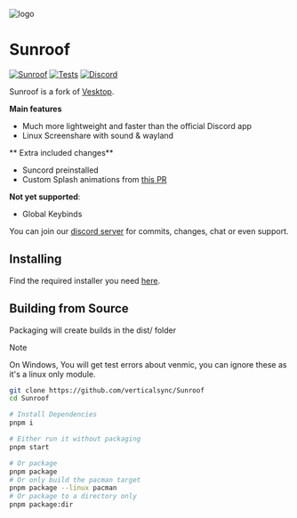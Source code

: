 ![logo](./static/icon.png)

# Sunroof

[![Sunroof](https://img.shields.io/badge/Suncord-orange?style=flat)](https://github.com/verticalsync/Suncord)
[![Tests](https://github.com/verticalsync/Sunroof/actions/workflows/test.yml/badge.svg?branch=main)](https://github.com/verticalsync/Sunroof/actions/workflows/test.yml)
[![Discord](https://img.shields.io/discord/1207691698386501634.svg?color=768AD4&label=Discord&logo=discord&logoColor=white)](https://discord.gg/VasF3Ma4Ab)

Sunroof is a fork of [Vesktop](https://github.com/Vencord/Vesktop).

**Main features**
- Much more lightweight and faster than the official Discord app
- Linux Screenshare with sound & wayland

** Extra included changes**
- Suncord preinstalled
- Custom Splash animations from [this PR](https://github.com/Vencord/Vesktop/pull/355)

**Not yet supported**:
- Global Keybinds
  

You can join our [discord server](https://discord.gg/VasF3Ma4Ab) for commits, changes, chat or even support.

## Installing

Find the required installer you need [here](https://github.com/verticalsync/Sunroof/releases/latest).
  
## Building from Source
Packaging will create builds in the dist/ folder
> [!NOTE]
> On Windows, You will get test errors about venmic, you can ignore these as it's a linux only module.

```sh
git clone https://github.com/verticalsync/Sunroof
cd Sunroof

# Install Dependencies
pnpm i

# Either run it without packaging
pnpm start

# Or package
pnpm package
# Or only build the pacman target
pnpm package --linux pacman
# Or package to a directory only
pnpm package:dir
```
